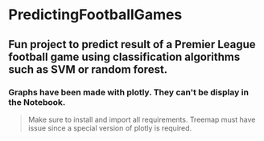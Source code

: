 # PredictingFootballGames

## Fun project to predict result of a Premier League football game using classification algorithms such as SVM or random forest.

###  Graphs have been made with plotly. They can't be display in the Notebook.

> Make sure to install and import all requirements. Treemap must have issue since a special version of plotly is required.


  
